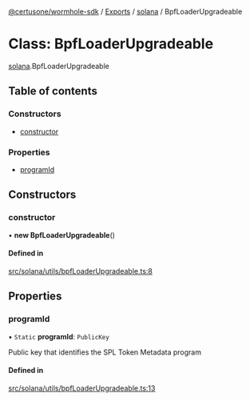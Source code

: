 [@certusone/wormhole-sdk](../README.md) / [Exports](../modules.md) / [solana](../modules/solana.md) / BpfLoaderUpgradeable

# Class: BpfLoaderUpgradeable

[solana](../modules/solana.md).BpfLoaderUpgradeable

## Table of contents

### Constructors

- [constructor](solana.BpfLoaderUpgradeable.md#constructor)

### Properties

- [programId](solana.BpfLoaderUpgradeable.md#programid)

## Constructors

### constructor

• **new BpfLoaderUpgradeable**()

#### Defined in

[src/solana/utils/bpfLoaderUpgradeable.ts:8](https://github.com/wormhole-foundation/wormhole/blob/7bc96a1e/sdk/js/src/solana/utils/bpfLoaderUpgradeable.ts#L8)

## Properties

### programId

▪ `Static` **programId**: `PublicKey`

Public key that identifies the SPL Token Metadata program

#### Defined in

[src/solana/utils/bpfLoaderUpgradeable.ts:13](https://github.com/wormhole-foundation/wormhole/blob/7bc96a1e/sdk/js/src/solana/utils/bpfLoaderUpgradeable.ts#L13)
